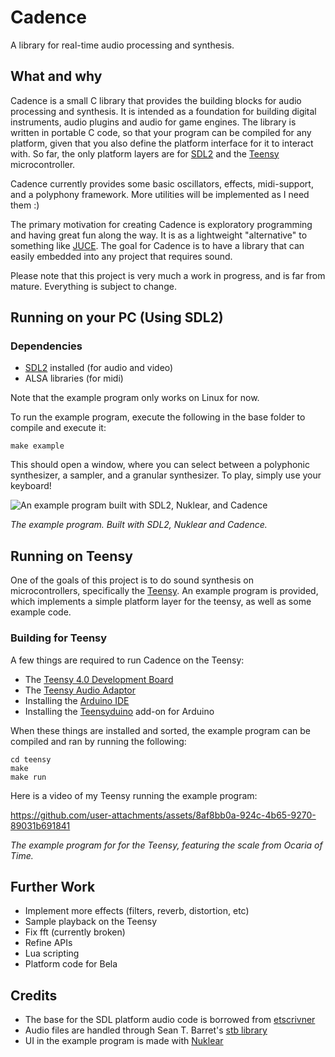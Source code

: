 # Cadence
A library for real-time audio processing and synthesis.


## What and why
Cadence is a small C library that provides the building blocks for audio processing and synthesis. It is intended as a foundation for building digital instruments, audio plugins and audio for game engines. The library is written in portable C code, so that your program can be compiled for any platform, given that you also define the platform interface for it to interact with. So far, the only platform layers are for [SDL2](https://www.libsdl.org/) and the [Teensy](https://www.pjrc.com/store/teensy40.html) microcontroller. 

Cadence currently provides some basic oscillators, effects, midi-support, and a polyphony framework. More utilities will be implemented as I need them :)

The primary motivation for creating Cadence is exploratory programming and having great fun along the way. It is as a lightweight "alternative" to something like [JUCE](https://juce.com/). The goal for Cadence is to have a library that can easily embedded into any project that requires sound.

Please note that this project is very much a work in progress, and is far from mature. Everything is subject to change.

## Running on your PC (Using SDL2)
### Dependencies
 - [SDL2](https://www.libsdl.org/) installed (for audio and video)
 - ALSA libraries (for midi)

Note that the example program only works on Linux for now.

To run the example program, execute the following in the base folder to compile and execute it:

    make example

This should open a window, where you can select between a polyphonic synthesizer, a sampler, and a granular synthesizer. 
To play, simply use your keyboard!

![An example program built with SDL2, Nuklear, and Cadence](https://www.lundsaunet.no/images/cadence.png)

*The example program. Built with SDL2, Nuklear and Cadence.*


## Running on Teensy
One of the goals of this project is to do sound synthesis on microcontrollers, specifically the [Teensy](https://www.pjrc.com/store/teensy40.html).
An example program is provided, which implements a simple platform layer for the teensy, as well as some example code.

### Building for Teensy
A few things are required to run Cadence on the Teensy:
 - The [Teensy 4.0 Development Board](https://www.pjrc.com/store/teensy40.html)
 - The [Teensy Audio Adaptor](https://www.pjrc.com/store/teensy3_audio.html)
 - Installing the [Arduino IDE](https://www.arduino.cc/en/software)
 - Installing the [Teensyduino](https://www.pjrc.com/teensy/td_download.html) add-on for Arduino

When these things are installed and sorted, the example program can be compiled and ran by running the following:

    cd teensy
    make
    make run


Here is a video of my Teensy running the example program:


https://github.com/user-attachments/assets/8af8bb0a-924c-4b65-9270-89031b691841

*The example program for for the Teensy, featuring the scale from Ocaria of Time.*

## Further Work
 - Implement more effects (filters, reverb, distortion, etc)
 - Sample playback on the Teensy
 - Fix fft (currently broken)
 - Refine APIs
 - Lua scripting
 - Platform code for Bela

## Credits
 - The base for the SDL platform audio code is borrowed from [etscrivner](https://github.com/etscrivner/sdl_audio_circular_buffer)
 - Audio files are handled through Sean T. Barret's [stb library](https://github.com/nothings/stb)
 - UI in the example program is made with [Nuklear](https://github.com/Immediate-Mode-UI/Nuklear)
